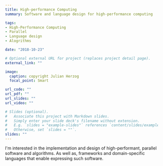 ```yaml
---
title: High-performance Computing
summary: Software and language design for high-performance computing

tags:
- High-Performance Computing
- Parallel
- Language design
- Alogrithms

date: "2018-10-23"

# Optional external URL for project (replaces project detail page).
external_link: ""

image:
  caption: copyright Julian Herzog
  focal_point: Smart

url_code: ""
url_pdf: ""
url_slides: ""
url_video: ""

# Slides (optional).
#   Associate this project with Markdown slides.
#   Simply enter your slide deck's filename without extension.
#   E.g. `slides = "example-slides"` references `content/slides/example-slides.md`.
#   Otherwise, set `slides = ""`.
slides: ""
---
```


I'm interested in the implementation and design of high-performant, parallel software and algorithms. As well as, frameworks and domain-specific languages that enable expressing such software.
